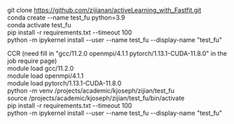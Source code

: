 git clone https://github.com/zijianan/activeLearning_with_Fastfit.git  
conda create --name test_fu python=3.9  
conda activate test_fu  
pip install -r requirements.txt --timeout 100  
python -m ipykernel install --user --name test_fu --display-name "test_fu" 
 
CCR (need fill in "gcc/11.2.0 openmpi/4.1.1 pytorch/1.13.1-CUDA-11.8.0" in the job require page)  
module load gcc/11.2.0  
module load openmpi/4.1.1  
module load pytorch/1.13.1-CUDA-11.8.0  
python -m venv /projects/academic/kjoseph/zijian/test_fu  
source /projects/academic/kjoseph/zijian/test_fu/bin/activate  
pip install -r requirements.txt --timeout 100  
python -m ipykernel install --user --name test_fu --display-name "test_fu"
